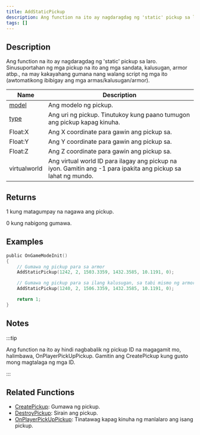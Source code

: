 ```yaml
---
title: AddStaticPickup
description: Ang function na ito ay nagdaragdag ng 'static' pickup sa laro.
tags: []
---
```


## Description

Ang function na ito ay nagdaragdag ng 'static' pickup sa laro. Sinusuportahan ng mga pickup na ito ang mga sandata, kalusugan, armor atbp., na may kakayahang gumana nang walang script ng mga ito (awtomatikong ibibigay ang mga armas/kalusugan/armor).

| Name                                | Description                                                                         |
| ----------------------------------- | ----------------------------------------------------------------------------------- |
| [model](../resources/pickupids)  | Ang modelo ng pickup.                                                                  |
| [type](../resources/pickuptypes) | Ang uri ng pickup. Tinutukoy kung paano tumugon ang pickup kapag kinuha.               |
| Float:X                             | Ang X coordinate para gawin ang pickup sa.                                          |
| Float:Y                             | Ang Y coordinate para gawin ang pickup sa.                                          |
| Float:Z                             | Ang Z coordinate para gawin ang pickup sa.                                          |
| virtualworld                        | Ang virtual world ID para ilagay ang pickup na iyon. Gamitin ang -1 para ipakita ang pickup sa lahat ng mundo. |

## Returns

1 kung matagumpay na nagawa ang pickup.

0 kung nabigong gumawa.

## Examples

```c
public OnGameModeInit()
{
    // Gumawa ng pickup para sa armor
    AddStaticPickup(1242, 2, 1503.3359, 1432.3585, 10.1191, 0);

    // Gumawa ng pickup para sa ilang kalusugan, sa tabi mismo ng armor
    AddStaticPickup(1240, 2, 1506.3359, 1432.3585, 10.1191, 0);

    return 1;
}
```

## Notes

:::tip

Ang function na ito ay hindi nagbabalik ng pickup ID na magagamit mo, halimbawa, OnPlayerPickUpPickup. Gamitin ang CreatePickup kung gusto mong magtalaga ng mga ID.

:::

## Related Functions

- [CreatePickup](CreatePickup): Gumawa ng pickup.
- [DestroyPickup](DestroyPickup): Sirain ang pickup.
- [OnPlayerPickUpPickup](../callbacks/OnPlayerPickUpPickup): Tinatawag kapag kinuha ng manlalaro ang isang pickup.